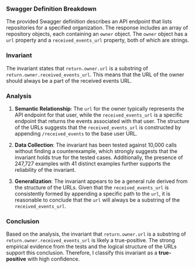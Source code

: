 ### Swagger Definition Breakdown
The provided Swagger definition describes an API endpoint that lists repositories for a specified organization. The response includes an array of repository objects, each containing an `owner` object. The `owner` object has a `url` property and a `received_events_url` property, both of which are strings.

### Invariant
The invariant states that `return.owner.url` is a substring of `return.owner.received_events_url`. This means that the URL of the owner should always be a part of the received events URL.

### Analysis
1. **Semantic Relationship**: The `url` for the owner typically represents the API endpoint for that user, while the `received_events_url` is a specific endpoint that returns the events associated with that user. The structure of the URLs suggests that the `received_events_url` is constructed by appending `/received_events` to the base user URL. 

2. **Data Collection**: The invariant has been tested against 10,000 calls without finding a counterexample, which strongly suggests that the invariant holds true for the tested cases. Additionally, the presence of 247,727 examples with 41 distinct examples further supports the reliability of the invariant.

3. **Generalization**: The invariant appears to be a general rule derived from the structure of the URLs. Given that the `received_events_url` is consistently formed by appending a specific path to the `url`, it is reasonable to conclude that the `url` will always be a substring of the `received_events_url`.

### Conclusion
Based on the analysis, the invariant that `return.owner.url` is a substring of `return.owner.received_events_url` is likely a true-positive. The strong empirical evidence from the tests and the logical structure of the URLs support this conclusion. Therefore, I classify this invariant as a **true-positive** with high confidence.
